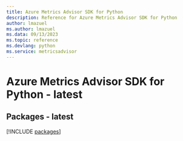 ```yaml
---
title: Azure Metrics Advisor SDK for Python
description: Reference for Azure Metrics Advisor SDK for Python
author: lmazuel
ms.author: lmazuel
ms.data: 09/13/2023
ms.topic: reference
ms.devlang: python
ms.service: metricsadvisor
---
```

# Azure Metrics Advisor SDK for Python - latest
## Packages - latest
[!INCLUDE [packages](metrics-advisor-index.md)]